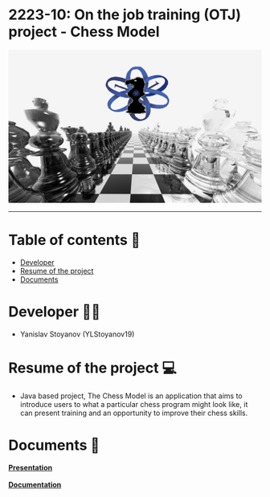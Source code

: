 # 2223-10: On the job training (OTJ) project - Chess Model
<p align="center">
<img src = "/Images/Chess_Logo/figure.png">
</p>
<hr>

# Table of contents 📖

+ [Developer](#developer)
+ [Resume of the project](#resume)
+ [Documents](#documents)


# Developer 👨‍💻 <a name = "developer"></a>

- Yanislav Stoyanov (YLStoyanov19) 

# Resume of the project 💻 <a name = "resume"></a>

- Java based project, The Chess Model is an application that aims to introduce users to what a particular chess program might look like, it can present training and an opportunity to improve their chess skills.

# Documents 📄 <a name = "documents"></a>

**[Presentation](Documents/Presentation.pptx)**
<br><br>
**[Documentation](Documents/Docuimentation.docx)** 
